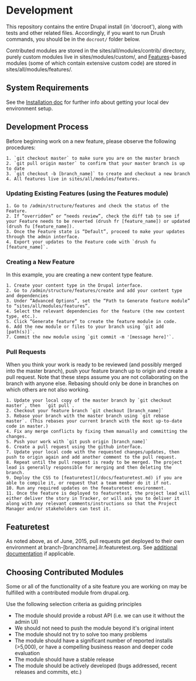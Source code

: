# Development

This repository contains the entire Drupal install (in 'docroot'), along with tests and other related files. Accordingly, if you want to run Drush commands, you should be in the `docroot/` folder below.

Contributed modules are stored in the sites/all/modules/contrib/ directory, purely custom modules live in sites/modules/custom/, and [Features](http://drupal.org/project/features)-based modules (some of which contain extensive custom code) are stored in sites/all/modules/features/.

## System Requirements

See the [Installation doc](/docs/installation.md) for further info about getting your local dev environment setup.

## Development Process

Before beginning work on a new feature, please observe the following procedures:

    1. `git checkout master` to make sure you are on the master branch
    2. `git pull origin master` to confirm that your master branch is up to date
    3. `git checkout -b [branch_name]` to create and checkout a new branch
    4. All features live in sites/all/modules/features.

### Updating Existing Features (using the Features module)

    1. Go to /admin/structure/features and check the status of the Feature.
    2. If “overridden” or “needs review”, check the diff tab to see if your Feature needs to be reverted (drush fr [feature_name]) or updated (drush fu [feature_name]).
    3. Once the Feature state is “Default”, proceed to make your updates through the admin interface.
    4. Export your updates to the Feature code with `drush fu [feature_name]`.

### Creating a New Feature

In this example, you are creating a new content type feature.

    1. Create your content type in the Drupal interface.
    2. Go to /admin/structure/features/create and add your content type and dependencies
    3. Under “Advanced Options”, set the “Path to Generate feature module” to “sites/all/modules/features”.
    4. Select the relevant dependencies for the feature (the new content type, etc.).
    5. Click “Generate feature” to create the feature module in code.
    6. Add the new module or files to your branch using `git add [path(s)]`.
    7. Commit the new module using `git commit -m '[message here]'`.

### Pull Requests

When you think your work is ready to be reviewed (and possibly merged into the master branch), push your feature branch up to origin and create a pull request. Note that these steps assume you are not collaborating on the branch with anyone else. Rebasing should only be done in branches on which others are not also working.

    1. Update your local copy of the master branch by `git checkout master`, then  `git pull`.
    2. Checkout your feature branch `git checkout [branch_name]`
    3. Rebase your branch with the master branch using `git rebase master`. (This rebases your current branch with the most up-to-date code in master.)
    4. Fix any merge conflicts by fixing them manually and committing the changes.
    5. Push your work with `git push origin [branch_name]`
    6. Create a pull request using the github interface.
    7. Update your local code with the requested changes/updates, then push to origin again and add another comment to the pull request.
    8. Repeat until the pull request is ready to be merged. The project lead is generally responsible for merging and then deleting the branch.
    9. Deploy the CSS to [featuretest](/docs/featuretest.md) if you are able to compile it, or request that a team member do it if not.
    10. Run any required updates on the feeaturetest environment.
    11. Once the feature is deployed to featuretest, the project lead will either deliver the story in Tracker, or will ask you to deliver it along with any relevant comments/instructions so that the Project Manager and/or stakeholders can test it.

## Featuretest

As noted above, as of June, 2015, pull requests get deployed to their own environment at branch-[branchname].ilr.featuretest.org. See [additional documentation](/docs/featuretest.md) if applicable.

## Choosing Contributed Modules

Some or all of the functionality of a site feature you are working on may be fulfilled with a contributed module from drupal.org.

Use the following selection criteria as guiding principles

* The module should provide a robust API (i.e. we can use it without the admin UI)
* We should not need to push the module beyond it's original intent
* The module should not try to solve too many problems
* The module should have a significant number of reported installs (>5,000), or have a compelling business reason and deeper code evaluation
* The module should have a stable release
* The module should be actively developed (bugs addressed, recent releases and commits, etc.)
